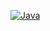 [![Java](https://img.shields.io/badge/Java-red?style=for-the-badge&label=JDK&logoColor=white&labelColor=101010)]()
